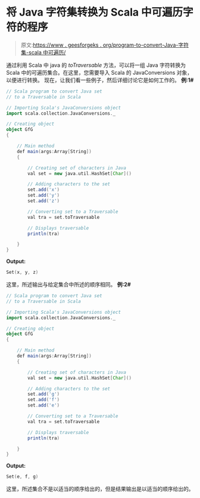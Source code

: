 # 将 Java 字符集转换为 Scala 中可遍历字符的程序

> 原文:[https://www . geesforgeks . org/program-to-convert-Java-字符集-scala 中可遍历/](https://www.geeksforgeeks.org/program-to-convert-java-set-of-characters-to-a-traversable-in-scala/)

通过利用 Scala 中 java 的 *toTraversable* 方法，可以将一组 Java 字符转换为 Scala 中的可遍历集合。在这里，您需要导入 Scala 的 JavaConversions 对象，以便进行转换。
现在，让我们看一些例子，然后详细讨论它是如何工作的。
**例:1#**

```scala
// Scala program to convert Java set 
// to a Traversable in Scala

// Importing Scala's JavaConversions object
import scala.collection.JavaConversions._

// Creating object
object GfG
{ 

    // Main method
    def main(args:Array[String])
    {

        // Creating set of characters in Java
        val set = new java.util.HashSet[Char]()

        // Adding characters to the set
        set.add('x')
        set.add('y')
        set.add('z')

        // Converting set to a Traversable 
        val tra = set.toTraversable

        // Displays traversable 
        println(tra)

    }
}
```

**Output:**

```scala
Set(x, y, z)

```

这里，所述输出与给定集合中所述的顺序相同。
**例:2#**

```scala
// Scala program to convert Java set 
// to a Traversable in Scala

// Importing Scala's JavaConversions object
import scala.collection.JavaConversions._

// Creating object
object GfG
{ 

    // Main method
    def main(args:Array[String])
    {

        // Creating set of characters in Java
        val set = new java.util.HashSet[Char]()

        // Adding characters to the set
        set.add('g')
        set.add('f')
        set.add('e')

        // Converting set to a Traversable 
        val tra = set.toTraversable

        // Displays traversable 
        println(tra)

    }
}
```

**Output:**

```scala
Set(e, f, g)

```

这里，所述集合不是以适当的顺序给出的，但是结果输出是以适当的顺序给出的。
